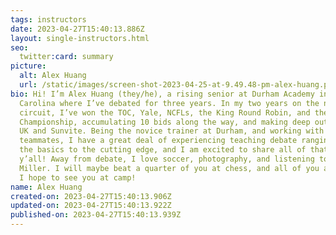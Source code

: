 ```yaml
---
tags: instructors
date: 2023-04-27T15:40:13.886Z
layout: single-instructors.html
seo:
  twitter:card: summary
picture:
  alt: Alex Huang
  url: /static/images/screen-shot-2023-04-25-at-9.49.48-pm-alex-huang.png
bio: Hi! I’m Alex Huang (they/he), a rising senior at Durham Academy in North
  Carolina where I’ve debated for three years. In my two years on the national
  circuit, I’ve won the TOC, Yale, NCFLs, the King Round Robin, and the NC State
  Championship, accumulating 10 bids along the way, and making deep outrounds at
  UK and Sunvite. Being the novice trainer at Durham, and working with my many
  teammates, I have a great deal of experiencing teaching debate ranging from
  the basics to the cutting edge, and I am excited to share all of that with
  y’all! Away from debate, I love soccer, photography, and listening to Mac
  Miller. I will maybe beat a quarter of you at chess, and all of you at Tetris.
  I hope to see you at camp!
name: Alex Huang
created-on: 2023-04-27T15:40:13.906Z
updated-on: 2023-04-27T15:40:13.922Z
published-on: 2023-04-27T15:40:13.939Z
---
```

